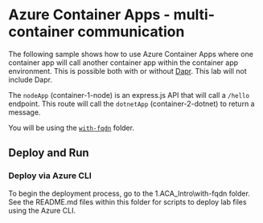 # Azure Container Apps - multi-container communication

The following sample shows how to use Azure Container Apps where one container app will call another container app within the container app environment.  This is possible both with or without [Dapr](https://dapr.io).  This lab will not include Dapr.  

The `nodeApp` (container-1-node) is an express.js API that will call a `/hello` endpoint.  This route will call the `dotnetApp` (container-2-dotnet) to return a message.  
  
You will be using the [`with-fqdn`](./with-fqdn) folder. 
## Deploy and Run

### Deploy via Azure CLI
To begin the deployment process, go to the 1.ACA_Intro\with-fqdn folder. See the README.md files within this folder for scripts to deploy lab files using the Azure CLI.